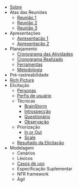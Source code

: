 - [Sobre](./README.md)
- Atas das Reuniões
  - [Reunião 1](/docs/AtaReuniao/AtaReuniao(22-11).md)
  - [Reunião 2](docs/AtaReuniao/AtaReuniao(29-11).md)
  - [Reunião 3](docs/AtaReuniao/AtaReuniao(06-12).md)
- Apresentações
  - [Apresentação 1](/docs/apresentacao/apresentacao.md)
  - [Apresentação 2](/docs/apresentacao/apresentacao2.md)
- Planejamento
  - [Cronograma das Atividades](/docs/planejamento/cronogramaAtividade.md)
  - [Cronograma Realizado](/docs/planejamento/cronogramaRealizado.md)
  - [Ferramentas](/docs/planejamento/ferramentas.md)
  - [Metodologia](/docs/planejamento/metodologia.md)
-  Pré-rastreabilidade
  - [Rich Picture](/docs/planejamento/richPicture.md)
 - Elicitação
    - [Personas](/docs/Elicitacao/personas.md)
    - [Perfis de usuário](/docs/Elicitacao/PerfildeUsuario.md)
    - Técnicas
      - [BrainStorm](docs/Elicitacao/BrainStorming.md)
      - [Introspecção](docs/Elicitacao/Tecnicas/introspeccao.md)
      - [Questionário](docs/Elicitacao/Tecnicas/Questionário.md)
      - [Observação](docs/Elicitacao/Tecnicas/Observacao.md)
   - Priorização
      - [In or Out](docs/Elicitacao/Priorizacao/InOrOut.md)
      - [Scale](docs/Elicitacao/Priorizacao/Scale.md)
    - [Resultado da Elicitação](/docs/Elicitacao/Resultado.md)
 - Modelagem
    - Cenários
    - Léxicos
    - [Casos de uso](docs/Modelagem/CasosDeUso.md)
    - Especificação Suplementar
    - NFR framework
    - Ágil 
